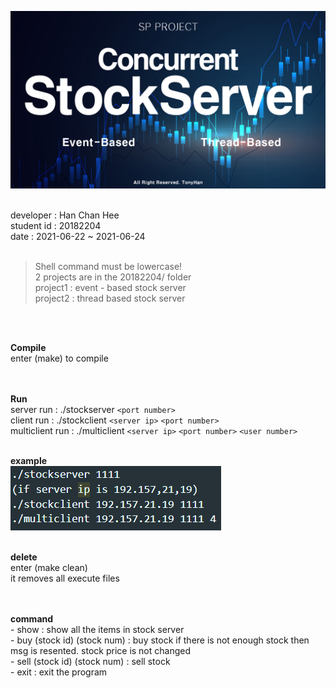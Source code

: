 ![img.jpg](img.jpg)

<br>
developer : Han Chan Hee<br>
student id : 20182204<br>
date : 2021-06-22 ~ 2021-06-24<br>
<br>

> Shell command must be lowercase!<br>
> 2 projects are in the 20182204/ folder<br> 
> project1 : event - based stock server<br>
> project2 : thread based stock server<br>
<br>
<br>

**Compile**<br>
    enter (make) to compile<br>
<br><br>

**Run**<br>
    server run : ./stockserver `<port number>`<br>
    client run : ./stockclient `<server ip>` `<port number>`<br>
    multiclient run : ./multiclient `<server ip>` `<port number>` `<user number>` <br>
<br>

**example**<br>
![img1.png](img1.png)
<br><br>

**delete**<br>
    enter (make clean)<br>
    it removes all execute files<br>
<br><br>

**command**<br>
    - show : show all the items in stock server<br>
    - buy (stock id) (stock num) : buy stock if there is not enough stock then msg is resented. stock price is not changed<br>
    - sell (stock id) (stock num) : sell stock<br>
    - exit : exit the program<br>